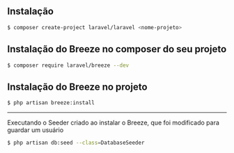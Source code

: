 ## Instalação

```sh
$ composer create-project laravel/laravel <nome-projeto>
```

## Instalação do Breeze no composer do seu projeto

```sh
$ composer require laravel/breeze --dev
```

## Instalação do Breeze no projeto

```sh
$ php artisan breeze:install
```
--------------------------------------------------------

Executando o Seeder criado ao instalar o Breeze, que foi modificado para guardar um usuário
```sh
$ php artisan db:seed --class=DatabaseSeeder
```
